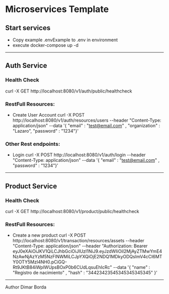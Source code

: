 # Microservices Template

## Start services

- Copy example .envExample to .env in environment
- execute docker-compose up -d

--------------

## Auth Service

### Health Check

curl -X GET http://localhost:8080/v1/auth/public/healthcheck

### RestFull Resources:

- Create User Account
curl -X POST http://localhost:8080/v1/auth/resources/users --header "Content-Type: application/json"   --data '{ "email" : "test@email.com" , "organization" : "Lazaro", "password" : "1234"}'


### Other Rest endpoints:
- Login 
curl -X POST http://localhost:8080/v1/auth/login --header "Content-Type: application/json"   --data '{ "email" : "test@email.com" , "password" : "1234"}'

----------

## Product Service

### Health Check

curl -X GET http://localhost:8080/v1/product/public/healthcheck


### RestFull Resources:

- Create a new product
curl -X POST http://localhost:8080/v1/transaction/resources/assets  --header "Content-Type: application/json" --header  "Authorization: Bearer eyJ0eXAiOiJKV1QiLCJhbGciOiJIUzI1NiJ9.eyJzdWIiOiI2MjAyZTMwYmE4NzAwNjAzYzM5NzFlNWMiLCJpYXQiOjE2NDQ1MDkyODQsImV4cCI6MTY0OTY5MzI4NH0.pCiGQ-Rt9JKtB84iWplWUpsBOxP0b6CUdLqsuEhIcRc" --data '{ "name" : "Registro de nacimiento" , "hash" : "34423423545345345345345" }'

-----
Author Dimar Borda
